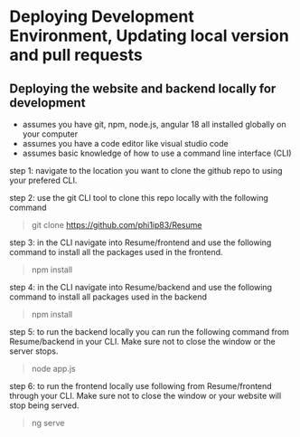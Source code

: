 # Deploying Development Environment, Updating local version and pull requests
## Deploying the website and backend locally for development
- assumes you have git, npm, node.js, angular 18 all installed globally on your computer
- assumes you have a code editor like visual studio code
- assumes basic knowledge of how to use a command line interface (CLI)

step 1: navigate to the location you want to clone the github repo to using your prefered CLI.  

step 2: use the git CLI tool to clone this repo locally with the following command 
> git clone https://github.com/phi1ip83/Resume

step 3: in the CLI navigate into Resume/frontend and use the following command to install all the packages used in the frontend.
> npm install

step 4: in the CLI navigate into Resume/backend and use the following command to install all packages used in the backend
> npm install

step 5: to run the backend locally you can run the following command from Resume/backend in your CLI. Make sure not to close the window or the server stops.
> node app.js

step 6: to run the frontend locally use following from Resume/frontend through your CLI. Make sure not to close the window or your website will stop being served.
> ng serve

